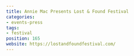 ```yaml
---
title: Annie Mac Presents Lost & Found Festival
categories:
- events-press
tags:
- festival
position: 165
website: https://lostandfoundfestival.com/
---
```


